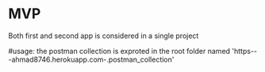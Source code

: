 # MVP
Both first and second app is considered in a single project

#usage:
the postman collection is exproted in the root folder named 'https---ahmad8746.herokuapp.com-.postman_collection'
